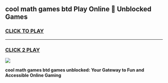 
## cool math games btd Play Online 👋 Unblocked Games
<h3>
<a href="https://news.freeplayer.one?title=cool_math_games_btd&ref=17CMG">CLICK TO PLAY</a></h3>
<hr>

<h3>
<a href="https://news.freeplayer.one?title=cool_math_games_btd&ref=17CMG">CLICK 2 PLAY</a>
  
</h3>

<a href="https://news.freeplayer.one?title=cool_math_games_btd&ref=17CMG/"><img src="https://clearcache.store/games.png"></a>


**cool math games btd games unblocked: Your Gateway to Fun and Accessible Online Gaming**
